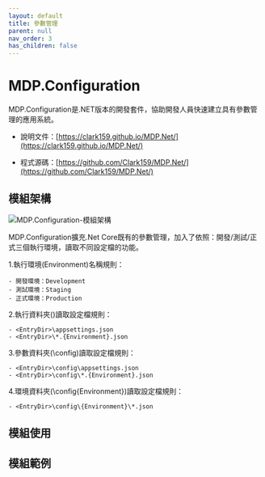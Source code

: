 ```yaml
---
layout: default
title: 參數管理
parent: null
nav_order: 3
has_children: false
---
```


# MDP.Configuration

MDP.Configuration是.NET版本的開發套件，協助開發人員快速建立具有參數管理的應用系統。

- 說明文件：[https://clark159.github.io/MDP.Net/](https://clark159.github.io/MDP.Net/)

- 程式源碼：[https://github.com/Clark159/MDP.Net/](https://github.com/Clark159/MDP.Net/)


## 模組架構

![MDP.Configuration-模組架構]()

MDP.Configuration擴充.Net Core既有的參數管理，加入了依照：開發/測試/正式三個執行環境，讀取不同設定檔的功能。

1.執行環境(Environment)名稱規則：

```
- 開發環境：Development
- 測試環境：Staging
- 正式環境：Production
```

2.執行資料夾(<EntryDir>)讀取設定檔規則：

```
- <EntryDir>\appsettings.json
- <EntryDir>\*.{Environment}.json
```

3.參數資料夾(<EntryDir>\config)讀取設定檔規則：

```
- <EntryDir>\config\appsettings.json
- <EntryDir>\config\*.{Environment}.json
```

4.環境資料夾(<EntryDir>\config\{Environment})讀取設定檔規則：

```
- <EntryDir>\config\{Environment}\*.json
```


## 模組使用


## 模組範例

